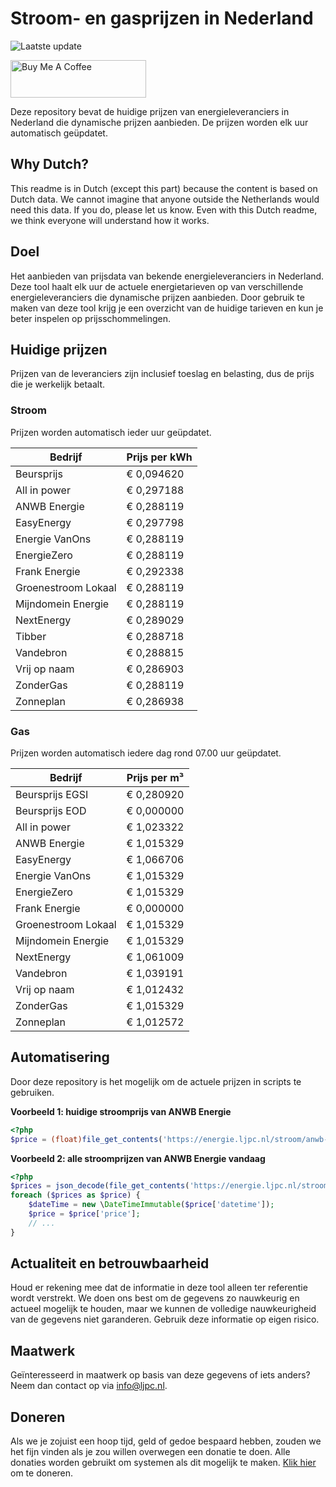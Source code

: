 # Stroom- en gasprijzen in Nederland

![Laatste update](https://img.shields.io/badge/laatste%20update-2023--07--24%2011%3A00%20CET-brightgreen)

<a href="https://www.buymeacoffee.com/Lars-" target="_blank"><img src="https://cdn.buymeacoffee.com/buttons/v2/default-orange.png" alt="Buy Me A Coffee" height="60" style="height: 60px !important;width: 217px !important;" ></a>

Deze repository bevat de huidige prijzen van energieleveranciers in Nederland die dynamische prijzen aanbieden. De prijzen worden elk uur automatisch geüpdatet.

## Why Dutch?

This readme is in Dutch (except this part) because the content is based on Dutch data. We cannot imagine that anyone outside the Netherlands would need this data. If you do, please let us know. Even with this Dutch readme, we think
everyone will understand how it works.

## Doel

Het aanbieden van prijsdata van bekende energieleveranciers in Nederland. Deze tool haalt elk uur de actuele energietarieven op van verschillende energieleveranciers die dynamische prijzen aanbieden. Door gebruik te maken van deze tool
krijg je een overzicht van de huidige tarieven en kun je beter inspelen op prijsschommelingen.

## Huidige prijzen

Prijzen van de leveranciers zijn inclusief toeslag en belasting, dus de prijs die je werkelijk betaalt.

### Stroom

Prijzen worden automatisch ieder uur geüpdatet.

 Bedrijf | Prijs per kWh 
---------|---------------
Beursprijs | € 0,094620
All in power | € 0,297188
ANWB Energie | € 0,288119
EasyEnergy | € 0,297798
Energie VanOns | € 0,288119
EnergieZero | € 0,288119
Frank Energie | € 0,292338
Groenestroom Lokaal | € 0,288119
Mijndomein Energie | € 0,288119
NextEnergy | € 0,289029
Tibber | € 0,288718
Vandebron | € 0,288815
Vrij op naam | € 0,286903
ZonderGas | € 0,288119
Zonneplan | € 0,286938


### Gas

Prijzen worden automatisch iedere dag rond 07.00 uur geüpdatet.

 Bedrijf | Prijs per m³ 
---------|--------------
Beursprijs EGSI | € 0,280920
Beursprijs EOD | € 0,000000
All in power | € 1,023322
ANWB Energie | € 1,015329
EasyEnergy | € 1,066706
Energie VanOns | € 1,015329
EnergieZero | € 1,015329
Frank Energie | € 0,000000
Groenestroom Lokaal | € 1,015329
Mijndomein Energie | € 1,015329
NextEnergy | € 1,061009
Vandebron | € 1,039191
Vrij op naam | € 1,012432
ZonderGas | € 1,015329
Zonneplan | € 1,012572


## Automatisering

Door deze repository is het mogelijk om de actuele prijzen in scripts te gebruiken.

**Voorbeeld 1: huidige stroomprijs van ANWB Energie**

```php
<?php
$price = (float)file_get_contents('https://energie.ljpc.nl/stroom/anwb-energie-nu.txt');

```

**Voorbeeld 2: alle stroomprijzen van ANWB Energie vandaag**

```php
<?php
$prices = json_decode(file_get_contents('https://energie.ljpc.nl/stroom/all-in-power-vandaag.json'),true);
foreach ($prices as $price) {
    $dateTime = new \DateTimeImmutable($price['datetime']);
    $price = $price['price'];
    // ...
}
```

## Actualiteit en betrouwbaarheid

Houd er rekening mee dat de informatie in deze tool alleen ter referentie wordt verstrekt. We doen ons best om de gegevens zo nauwkeurig en actueel mogelijk te houden, maar we kunnen de volledige nauwkeurigheid van de gegevens niet
garanderen. Gebruik deze informatie op eigen risico.

## Maatwerk

Geïnteresseerd in maatwerk op basis van deze gegevens of iets anders? Neem dan contact op
via [info@ljpc.nl](mailto:info@ljpc.nl?subject=Energie%20prijzen).

## Doneren

Als we je zojuist een hoop tijd, geld of gedoe bespaard hebben, zouden we het fijn vinden als je zou willen overwegen een
donatie te doen. Alle donaties worden gebruikt om systemen als dit mogelijk te
maken. [Klik hier](https://www.buymeacoffee.com/Lars-) om te doneren.
